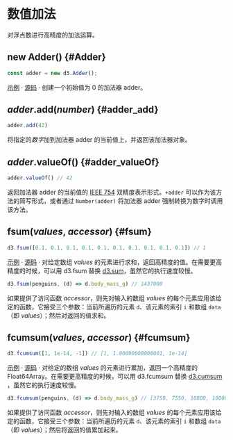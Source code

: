 # 数值加法

对浮点数进行高精度的加法运算。

## new Adder() {#Adder}

```js
const adder = new d3.Adder();
```

[示例](https://observablehq.com/@d3/d3-fsum) · [源码](https://github.com/d3/d3-array/blob/main/src/fsum.js) · 创建一个初始值为 0 的加法器 adder。

## *adder*.add(*number*) {#adder_add}

```js
adder.add(42)
```

将指定的*数字*加到加法器 adder 的当前值上，并返回该加法器对象。

## *adder*.valueOf() {#adder_valueOf}

```js
adder.valueOf() // 42
```

返回加法器 adder 的当前值的 [IEEE 754](https://zh.wikipedia.org/wiki/IEEE_754) 双精度表示形式。`+adder` 可以作为该方法的简写形式，或者通过 `Number(adder)` 将加法器 adder 强制转换为数字时调用该方法。

## fsum(*values*, *accessor*) {#fsum}

```js
d3.fsum([0.1, 0.1, 0.1, 0.1, 0.1, 0.1, 0.1, 0.1, 0.1, 0.1]) // 1
```

[示例](https://observablehq.com/@d3/d3-fsum) · [源码](https://github.com/d3/d3-array/blob/main/src/fsum.js) · 对给定数组 *values* 的元素进行求和，返回高精度的值。在需要更高精度的时候，可以用 d3.fsum 替换 [d3.sum](./summarize.md#sum)，虽然它的执行速度较慢。

```js
d3.fsum(penguins, (d) => d.body_mass_g) // 1437000
```

如果提供了访问函数 *accessor*，则先对输入的数组 *values* 的每个元素应用该给定的函数，它接受三个参数：当前所遍历的元素 `d`、该元素的索引 `i` 和数组 `data`（即 *values*）；然后对返回的值求和。

## fcumsum(*values*, *accessor*) {#fcumsum}

```js
d3.fcumsum([1, 1e-14, -1]) // [1, 1.00000000000001, 1e-14]
```

[示例](https://observablehq.com/@d3/d3-fcumsum) · [源码](https://github.com/d3/d3-array/blob/main/src/fsum.js) · 对给定的数组 *values* 的元素进行累加，返回一个高精度的 Float64Array。在需要更高精度的时候，可以用 d3.fcumsum 替换 [d3.cumsum](./summarize.md#cumsum) ，虽然它的执行速度较慢。

```js
d3.fcumsum(penguins, (d) => d.body_mass_g) // [3750, 7550, 10800, 10800, 14250, …]
```

如果提供了访问函数 *accessor*，则先对输入的数组 *values* 的每个元素应用该给定的函数，它接受三个参数：当前所遍历的元素 `d`、该元素的索引 `i` 和数组 `data`（即 *values*）；然后将返回的值累加起来。
